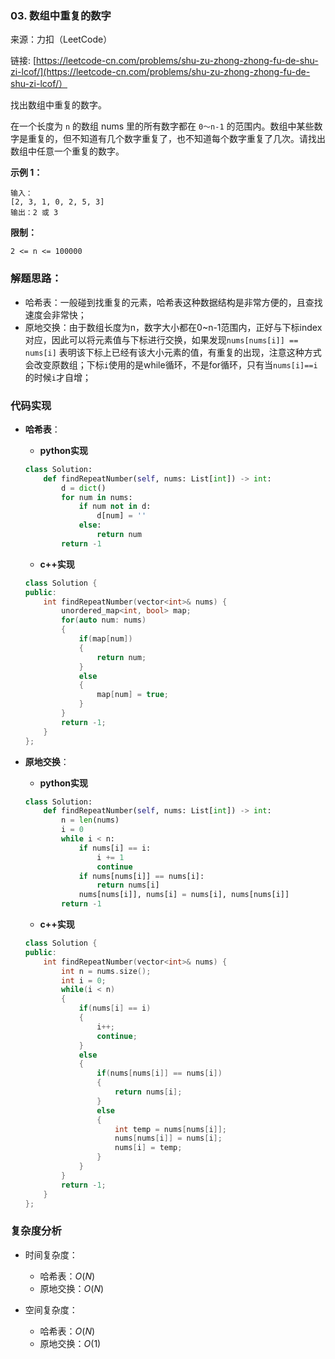 ### 03. 数组中重复的数字

来源：力扣（LeetCode）

链接: [https://leetcode-cn.com/problems/shu-zu-zhong-zhong-fu-de-shu-zi-lcof/](https://leetcode-cn.com/problems/shu-zu-zhong-zhong-fu-de-shu-zi-lcof/）



找出数组中重复的数字。


在一个长度为 `n` 的数组 nums 里的所有数字都在 `0～n-1` 的范围内。数组中某些数字是重复的，但不知道有几个数字重复了，也不知道每个数字重复了几次。请找出数组中任意一个重复的数字。

**示例 1：**

```
输入：
[2, 3, 1, 0, 2, 5, 3]
输出：2 或 3 
```

 

**限制：**

```
2 <= n <= 100000
```



### 解题思路：

* 哈希表：一般碰到找重复的元素，哈希表这种数据结构是非常方便的，且查找速度会非常快；
* 原地交换：由于数组长度为n，数字大小都在0~n-1范围内，正好与下标index对应，因此可以将元素值与下标进行交换，如果发现`nums[nums[i]] == nums[i]` 表明该下标上已经有该大小元素的值，有重复的出现，注意这种方式会改变原数组；下标`i`使用的是while循环，不是for循环，只有当`nums[i]==i`的时候`i`才自增；

### 代码实现

* **哈希表**：

  * **python实现**

  ```python
  class Solution:
      def findRepeatNumber(self, nums: List[int]) -> int:
          d = dict()
          for num in nums:
              if num not in d:
                  d[num] = ''
              else:
                  return num
          return -1
  ```

  

  * **c++实现**

  ```cpp
  class Solution {
  public:
      int findRepeatNumber(vector<int>& nums) {
          unordered_map<int, bool> map;
          for(auto num: nums)
          {
              if(map[num])
              {
                  return num;
              }
              else
              {
                  map[num] = true;
              }
          }
          return -1;
      }
  };
  ```

  

* **原地交换**：

  * **python实现**

  ```python
  class Solution:
      def findRepeatNumber(self, nums: List[int]) -> int:
          n = len(nums)
          i = 0
          while i < n:
              if nums[i] == i:
                  i += 1
                  continue
              if nums[nums[i]] == nums[i]:
                  return nums[i]
              nums[nums[i]], nums[i] = nums[i], nums[nums[i]]
          return -1
  ```

  

  * **c++实现**

  ```cpp
  class Solution {
  public:
      int findRepeatNumber(vector<int>& nums) {
          int n = nums.size();
          int i = 0;
          while(i < n)
          {
              if(nums[i] == i)
              {
                  i++;
                  continue;
              }
              else
              {
                  if(nums[nums[i]] == nums[i])
                  {
                      return nums[i];
                  }
                  else
                  {
                      int temp = nums[nums[i]];
                      nums[nums[i]] = nums[i];
                      nums[i] = temp;
                  }
              }
          }
          return -1;
      }
  };
  ```

  

### 复杂度分析

* 时间复杂度：
  * 哈希表：$O(N)$
  * 原地交换：$O(N)$

* 空间复杂度：
  * 哈希表：$O(N)$
  * 原地交换：$O(1)$
